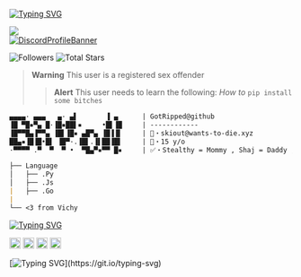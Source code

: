 [![Typing SVG](https://readme-typing-svg.herokuapp.com?duration=4000&color=F70000&lines=Bryon)](https://git.io/typing-svg)

![](https://komarev.com/ghpvc/?username=Ratsuyo&color=red)
<br>
[![DiscordProfileBanner](https://discord.c99.nl/widget/theme-4/942531932363817041.png)](https://discord.com)

<p align="left">
  <img alt="Followers" src="https://img.shields.io/github/followers/GotRipped?style=for-the-badge&logo=stylelint&color=red">
  <img alt="Total Stars" src="https://img.shields.io/github/stars/GotRipped?style=for-the-badge&logo=Streamlit&color=red">
</p>

> **Warning**
> This user is a registered sex offender
> > **Alert**
> This user needs to learn the following: *How to* ```pip install some bitches```
```md
▄▄▄▄· ▄▄▄   ▄· ▄▌       ▐ ▄      | GotRipped@github
▐█ ▀█▪▀▄ █·▐█▪██▌▪     •█▌▐█     | ------------
▐█▀▀█▄▐▀▀▄ ▐█▌▐█▪ ▄█▀▄ ▐█▐▐▌     | 📧・skiout@wants-to-die.xyz
██▄▪▐█▐█•█▌ ▐█▀·.▐█▌.▐▌██▐█▌     | 📝・15 y/o
·▀▀▀▀ .▀  ▀  ▀ •  ▀█▄▀▪▀▀ █▪     | ✅・Stealthy = Mommy , Shaj = Daddy , Dreamy = sexy , Hunolog = pro haxor + pls no mad anymore at me UwU , ui = my sex slave , Rayan = stepdaddy, TrixTM = blacc

├── Language
│   ├── .Py
│   ├── .Js
|   ├── .Go
|
└── <3 from Vichy
```
[![Typing SVG](https://readme-typing-svg.herokuapp.com?duration=4000&color=6D67F7&background=FFFFFF00&lines=Socials)](https://git.io/typing-svg)
  <p style="text-align: left;"align="left"><a href="https://discord.com/invite/termsofservice"><code><img alt="DMDGO's Server" height="20" src="https://www.naperville203.org/cms/lib/IL01904881/Centricity/Domain/1712/discord_metro_icon_by_destuert_dbtif5j-fullview.jpg"></code></a> <a href="https://www.instagram.com/lives2death/"><code><img alt="Skiout's Instagram" height="20" src="https://leesbevorderingindeklas.nl/wp-content/uploads/2020/11/Instagram-logo.png"></code></a> <a href="https://discord.gg/vcc"><code><img alt="Crime's Server" height="20" src="https://cdn.discordapp.com/avatars/982690490182946926/8418296a9209f22693cc1788a17076c5.png?size=1024"></code></a> <a href="https://t.me/phonelocked"><code><img alt="Skiout's Telegram" height="20" src="https://c.tenor.com/QPDizCpJetAAAAAj/%D1%82%D0%B5%D0%BB%D0%B5%D0%B3%D1%80%D0%B0%D0%BC-%D1%81%D0%BE%D0%BE%D0%B1%D1%89%D0%B5%D0%BD%D0%B8%D0%B5.png"></code></a></p> 

[![Typing SVG](https://readme-typing-svg.herokuapp.com?duration=2100&color=F7C433&lines=Have+something+to+say+without;genuine+legally+accepted+proof%3F;Talk+to+my+dick.)](https://git.io/typing-svg)
